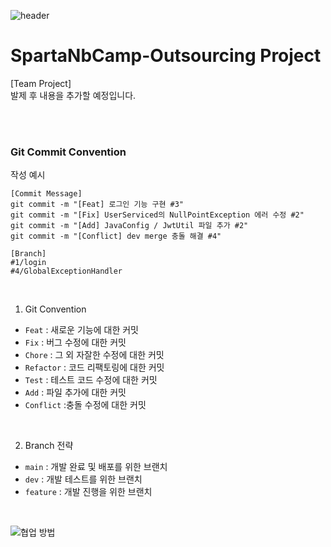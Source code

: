 ![header](https://capsule-render.vercel.app/api?type=waving&color=1A4FD6&height=300&section=header&text=OutSourcing&fontColor=ffffff&fontSize=90)

# SpartaNbCamp-Outsourcing Project
[Team Project] <br>
발제 후 내용을 추가할 예정입니다.

<br>
<br>

### Git Commit Convention
작성 예시
```
[Commit Message]
git commit -m "[Feat] 로그인 기능 구현 #3"
git commit -m "[Fix] UserServiced의 NullPointException 에러 수정 #2"
git commit -m "[Add] JavaConfig / JwtUtil 파일 추가 #2"
git commit -m "[Conflict] dev merge 충돌 해결 #4"

[Branch]
#1/login
#4/GlobalExceptionHandler
```
<br>

1. Git Convention
  - `Feat` : 새로운 기능에 대한 커밋
  - `Fix` : 버그 수정에 대한 커밋
  - `Chore` : 그 외 자잘한 수정에 대한 커밋
  - `Refactor` : 코드 리팩토링에 대한 커밋
  - `Test` : 테스트 코드 수정에 대한 커밋
  - `Add` : 파일 추가에 대한 커밋
  - `Conflict` :충돌 수정에 대한 커밋

<br>

2. Branch 전략
  - `main` : 개발 완료 및 배포를 위한 브랜치
  - `dev` : 개발 테스트를 위한 브랜치
  - `feature` : 개발 진행을 위한 브랜치

<br>

![협업 방법](https://github.com/JavaOutSourcing/OutSourcing/assets/132278619/b88cebde-5e76-47a4-9576-7eb6280ee098)
